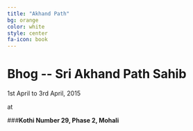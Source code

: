```yaml
---
title: "Akhand Path"
bg: orange
color: white
style: center
fa-icon: book
---
```


# Bhog -- Sri Akhand Path Sahib
1st April to 3rd April, 2015

at 

###__Kothi Number 29, Phase 2, Mohali__


